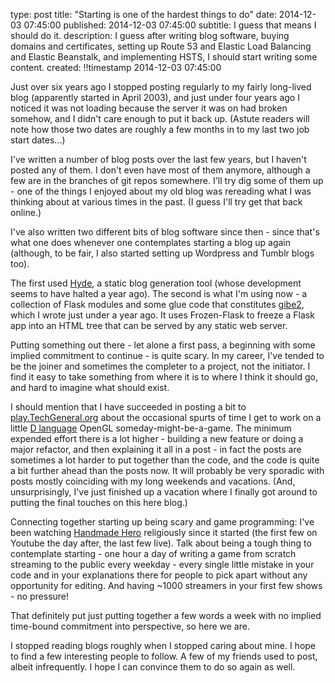 type: post
title: "Starting is one of the hardest things to do"
date: 2014-12-03 07:45:00
published: 2014-12-03 07:45:00
subtitle: I guess that means I should do it.
description: 
    I guess after writing blog software, buying domains and certificates,
    setting up Route 53 and Elastic Load Balancing and Elastic Beanstalk, and
    implementing HSTS, I should start writing some content.
created: !!timestamp 2014-12-03 07:45:00

Just over six years ago I stopped posting regularly to my fairly long-lived
blog (apparently started in April 2003), and just under four years ago I
noticed it was not loading because the server it was on had broken somehow, and
I didn't care enough to put it back up.  (Astute readers will note how those
two dates are roughly a few months in to my last two job start dates...)

I've written a number of blog posts over the last few years, but I haven't
posted any of them.  I don't even have most of them anymore, although a few are
in the branches of git repos somewhere.  I'll try dig some of them up - one of
the things I enjoyed about my old blog was rereading what I was thinking about
at various times in the past.  (I guess I'll try get that back online.)

I've also written two different bits of blog software since then - since that's
what one does whenever one contemplates starting a blog up again (although, to
be fair, I also started setting up Wordpress and Tumblr blogs too).

The first used [Hyde](https://github.com/hyde/hyde), a static blog generation
tool (whose development seems to have halted a year ago).  The second is what
I'm using now - a collection of Flask modules and some glue code that
constitutes [gibe2](https://github.com/nxsy/gibe2), which I wrote just under a
year ago.  It uses Frozen-Flask to freeze a Flask app into an HTML tree that
can be served by any static web server.

Putting something out there - let alone a first pass, a beginning with some
implied commitment to continue - is quite scary.  In my career, I've tended to
be the joiner and sometimes the completer to a project, not the initiator.  I
find it easy to take something from where it is to where I think it should go,
and hard to imagine what should exist.

I should mention that I have succeeded in posting a bit to
[play.TechGeneral.org](http://play.techgeneral.org/) about the occasional
spurts of time I get to work on a little [D language](http://dlang.org/) OpenGL
someday-might-be-a-game.  The minimum expended effort there is a lot higher -
building a new feature or doing a major refactor, and then explaining it all
in a post - in fact the posts are sometimes a lot harder to put together than
the code, and the code is quite a bit further ahead than the posts now. It will
probably be very sporadic with posts mostly coinciding with my long weekends
and vacations.  (And, unsurprisingly, I've just finished up a vacation where I
finally got around to putting the final touches on this here blog.)

Connecting together starting up being scary and game programming: I've been
watching [Handmade Hero](http://handmadehero.org/) religiously since it
started (the first few on Youtube the day after, the last few live).  Talk
about being a tough thing to contemplate starting - one hour a day of writing a
game from scratch streaming to the public every weekday - every single little
mistake in your code and in your explanations there for people to pick apart
without any opportunity for editing.  And having ~1000 streamers in your first
few shows - no pressure!

That definitely put just putting together a few words a week with no implied
time-bound commitment into perspective, so here we are.

I stopped reading blogs roughly when I stopped caring about mine.  I hope to
find a few interesting people to follow. A few of my friends used to post,
albeit infrequently.  I hope I can convince them to do so again as well.
